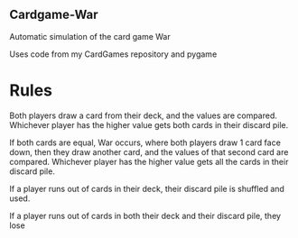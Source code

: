 ## Cardgame-War

Automatic simulation of the card game War

Uses code from my CardGames repository and pygame

# Rules
Both players draw a card from their deck, and the values are compared. Whichever player has the higher value gets both cards in their discard pile.

If both cards are equal, War occurs, where both players draw 1 card face down, then they draw another card, and the values of that second card are compared. Whichever player has the higher value gets all the cards in their discard pile.

If a player runs out of cards in their deck, their discard pile is shuffled and used.

If a player runs out of cards in both their deck and their discard pile, they lose
